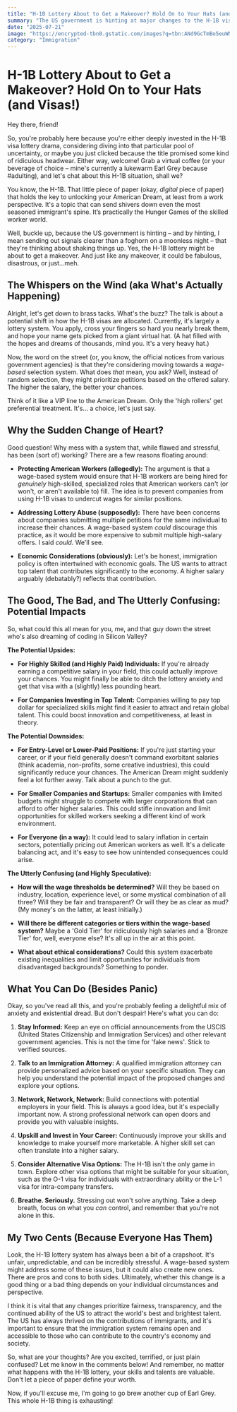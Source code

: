 ```yaml
---
title: "H-1B Lottery About to Get a Makeover? Hold On to Your Hats (and Visas!)"
summary: "The US government is hinting at major changes to the H-1B visa lottery system. We break down what this could mean for skilled workers, employers, and the future of immigration. Get ready for a potentially wild ride!"
date: "2025-07-21"
image: "https://encrypted-tbn0.gstatic.com/images?q=tbn:ANd9GcTmBo5euWNmSEUhFFkOOG5KDfbEn8WQZxgjxg&s"
category: "Immigration"
---
```


# H-1B Lottery About to Get a Makeover? Hold On to Your Hats (and Visas!)

Hey there, friend!

So, you're probably here because you're either deeply invested in the H-1B visa lottery drama, considering diving into that particular pool of uncertainty, or maybe you just clicked because the title promised some kind of ridiculous headwear. Either way, welcome! Grab a virtual coffee (or your beverage of choice – mine's currently a lukewarm Earl Grey because #adulting), and let's chat about this H-1B situation, shall we?

You know, the H-1B. That little piece of paper (okay, _digital_ piece of paper) that holds the key to unlocking your American Dream, at least from a work perspective. It's a topic that can send shivers down even the most seasoned immigrant's spine. It’s practically the Hunger Games of the skilled worker world.

Well, buckle up, because the US government is hinting – and by hinting, I mean sending out signals clearer than a foghorn on a moonless night – that they're thinking about shaking things up. Yes, the H-1B lottery might be about to get a makeover. And just like any makeover, it could be fabulous, disastrous, or just…meh.

## The Whispers on the Wind (aka What's Actually Happening)

Alright, let's get down to brass tacks. What's the buzz? The talk is about a potential shift in how the H-1B visas are allocated. Currently, it's largely a lottery system. You apply, cross your fingers so hard you nearly break them, and hope your name gets picked from a giant virtual hat. (A hat filled with the hopes and dreams of thousands, mind you. It's a very heavy hat.)

Now, the word on the street (or, you know, the official notices from various government agencies) is that they're considering moving towards a _wage-based_ selection system. What does _that_ mean, you ask? Well, instead of random selection, they might prioritize petitions based on the offered salary. The higher the salary, the better your chances.

Think of it like a VIP line to the American Dream. Only the 'high rollers' get preferential treatment. It's… a choice, let's just say.

## Why the Sudden Change of Heart?

Good question! Why mess with a system that, while flawed and stressful, has been (sort of) working? There are a few reasons floating around:

- **Protecting American Workers (allegedly):** The argument is that a wage-based system would ensure that H-1B workers are being hired for _genuinely_ high-skilled, specialized roles that American workers can't (or won't, or aren't available to) fill. The idea is to prevent companies from using H-1B visas to undercut wages for similar positions.

- **Addressing Lottery Abuse (supposedly):** There have been concerns about companies submitting multiple petitions for the same individual to increase their chances. A wage-based system _could_ discourage this practice, as it would be more expensive to submit multiple high-salary offers. I said _could._ We'll see.

- **Economic Considerations (obviously):** Let's be honest, immigration policy is often intertwined with economic goals. The US wants to attract top talent that contributes significantly to the economy. A higher salary arguably (debatably?) reflects that contribution.

## The Good, The Bad, and The Utterly Confusing: Potential Impacts

So, what could this all mean for you, me, and that guy down the street who's also dreaming of coding in Silicon Valley?

**The Potential Upsides:**

- **For Highly Skilled (and Highly Paid) Individuals:** If you're already earning a competitive salary in your field, this could actually improve your chances. You might finally be able to ditch the lottery anxiety and get that visa with a (slightly) less pounding heart.

- **For Companies Investing in Top Talent:** Companies willing to pay top dollar for specialized skills might find it easier to attract and retain global talent. This could boost innovation and competitiveness, at least in theory.

**The Potential Downsides:**

- **For Entry-Level or Lower-Paid Positions:** If you're just starting your career, or if your field generally doesn't command exorbitant salaries (think academia, non-profits, some creative industries), this could significantly reduce your chances. The American Dream might suddenly feel a lot further away. Talk about a punch to the gut.

- **For Smaller Companies and Startups:** Smaller companies with limited budgets might struggle to compete with larger corporations that can afford to offer higher salaries. This could stifle innovation and limit opportunities for skilled workers seeking a different kind of work environment.

- **For Everyone (in a way):** It could lead to salary inflation in certain sectors, potentially pricing out American workers as well. It's a delicate balancing act, and it's easy to see how unintended consequences could arise.

**The Utterly Confusing (and Highly Speculative):**

- **How will the wage thresholds be determined?** Will they be based on industry, location, experience level, or some mystical combination of all three? Will they be fair and transparent? Or will they be as clear as mud? (My money's on the latter, at least initially.)

- **Will there be different categories or tiers within the wage-based system?** Maybe a 'Gold Tier' for ridiculously high salaries and a 'Bronze Tier' for, well, everyone else? It's all up in the air at this point.

- **What about ethical considerations?** Could this system exacerbate existing inequalities and limit opportunities for individuals from disadvantaged backgrounds? Something to ponder.

## What You Can Do (Besides Panic)

Okay, so you've read all this, and you're probably feeling a delightful mix of anxiety and existential dread. But don't despair! Here's what you can do:

1.  **Stay Informed:** Keep an eye on official announcements from the USCIS (United States Citizenship and Immigration Services) and other relevant government agencies. This is not the time for 'fake news'. Stick to verified sources.

2.  **Talk to an Immigration Attorney:** A qualified immigration attorney can provide personalized advice based on your specific situation. They can help you understand the potential impact of the proposed changes and explore your options.

3.  **Network, Network, Network:** Build connections with potential employers in your field. This is always a good idea, but it's especially important now. A strong professional network can open doors and provide you with valuable insights.

4.  **Upskill and Invest in Your Career:** Continuously improve your skills and knowledge to make yourself more marketable. A higher skill set can often translate into a higher salary.

5.  **Consider Alternative Visa Options:** The H-1B isn't the only game in town. Explore other visa options that might be suitable for your situation, such as the O-1 visa for individuals with extraordinary ability or the L-1 visa for intra-company transfers.

6.  **Breathe. Seriously.** Stressing out won't solve anything. Take a deep breath, focus on what you _can_ control, and remember that you're not alone in this.

## My Two Cents (Because Everyone Has Them)

Look, the H-1B lottery system has always been a bit of a crapshoot. It's unfair, unpredictable, and can be incredibly stressful. A wage-based system might address some of these issues, but it could also create new ones. There are pros and cons to both sides. Ultimately, whether this change is a good thing or a bad thing depends on your individual circumstances and perspective.

I think it is vital that any changes prioritize fairness, transparency, and the continued ability of the US to attract the world's best and brightest talent. The US has always thrived on the contributions of immigrants, and it's important to ensure that the immigration system remains open and accessible to those who can contribute to the country's economy and society.

So, what are your thoughts? Are you excited, terrified, or just plain confused? Let me know in the comments below! And remember, no matter what happens with the H-1B lottery, your skills and talents are valuable. Don't let a piece of paper define your worth.

Now, if you'll excuse me, I'm going to go brew another cup of Earl Grey. This whole H-1B thing is exhausting!
